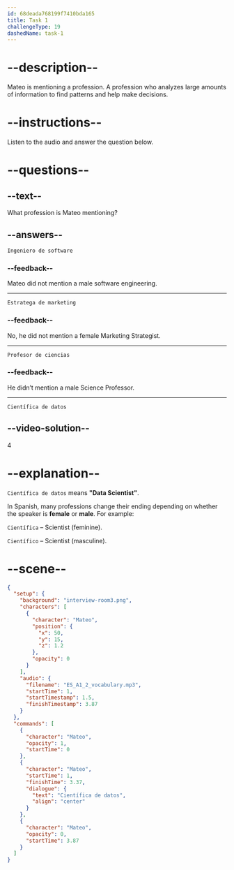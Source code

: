 ```yaml
---
id: 68deada768199f7410bda165
title: Task 1
challengeType: 19
dashedName: task-1
---
```


<!-- (Audio) Mateo: Científica de datos. -->

# --description--

Mateo is mentioning a profession. A profession who analyzes large amounts of information to find patterns and help make decisions.

# --instructions--

Listen to the audio and answer the question below.

# --questions--

## --text--

What profession is Mateo mentioning?

## --answers--

`Ingeniero de software`

### --feedback--

Mateo did not mention a male software engineering.  

---

`Estratega de marketing`

### --feedback--

No, he did not mention a female Marketing Strategist.  

---

`Profesor de ciencias`

### --feedback--

He didn’t mention a male Science Professor.  

---

`Científica de datos`

## --video-solution--

4

# --explanation--

`Científica de datos` means **"Data Scientist"**.  

In Spanish, many professions change their ending depending on whether the speaker is **female** or **male**. For example:

`Científica` – Scientist (feminine).

`Científico` – Scientist (masculine).

# --scene--

```json
{
  "setup": {
    "background": "interview-room3.png",
    "characters": [
      {
        "character": "Mateo",
        "position": {
          "x": 50,
          "y": 15,
          "z": 1.2
        },
        "opacity": 0
      }
    ],
    "audio": {
      "filename": "ES_A1_2_vocabulary.mp3",
      "startTime": 1,
      "startTimestamp": 1.5,
      "finishTimestamp": 3.87
    }
  },
  "commands": [
    {
      "character": "Mateo",
      "opacity": 1,
      "startTime": 0
    },
    {
      "character": "Mateo",
      "startTime": 1,
      "finishTime": 3.37,
      "dialogue": {
        "text": "Científica de datos",
        "align": "center"
      }
    },
    {
      "character": "Mateo",
      "opacity": 0,
      "startTime": 3.87
    }
  ]
}
```
